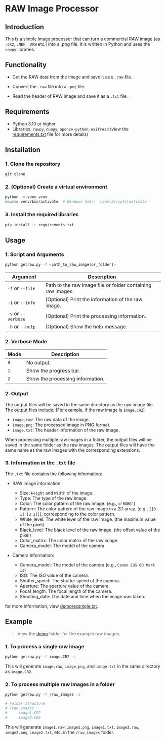 # RAW Image Processor

## Introduction

This is a simple image processor that can turn a commercial RAW image (as `.CR2`, `.NEF`, `.ARW` etc.) into a .png file. It is written in Python and uses the `rawpy` libraries.

## Functionality

- Get the RAW data from the image and save it as a `.raw` file.

- Convert the `.raw` file into a `.png` file.

- Read the header of RAW image and save it as a `.txt` file.

## Requirements

- Python 3.10 or higher
- Libraries: `rawpy`, `numpy`, `opencv-python`, `exifread`
    (view the [requirements.txt](requirements.txt) file for more details)

## Installation

### 1. Clone the repository

```bash
git clone
```

### 2. (Optional) Create a virtual environment

```bash
python -m venv venv
source venv/bin/activate  # Windows User: `venv\Scripts\activate`
```

### 3. Install the required libraries

```bash
pip install -r requirements.txt
```

## Usage

### 1. Script and Arguments

```bash
python getraw.py -f <path_to_raw_image(or_folder)>
```

| Argument | Description |
| --- | --- |
| `-f` or `--file` | Path to the raw image file or folder containing raw images. |
| `-i` or `--info` | (Optional) Print the information of the raw image. |
| `-v` or `--verbose` | (Optional) Print the processing information. |
| `-h` or `--help` | (Optional) Show the help message. |

### 2. Verbose Mode

| Mode | Description |
| --- | --- |
| `0` | No output. |
| `1` | Show the progress bar. |
| `2` | Show the processing information. |

### 2. Output

The output files will be saved in the same directory as the raw image file. The output files include: (For example, if the raw image is `image.CR2`)

- `image.raw`: The raw data of the image.
- `image.png`: The processed image in PNG format.
- `image.txt`: The header information of the raw image.

When processing multiple raw images in a folder, the output files will be saved in the same folder as the raw images. The output files will have the same name as the raw images with the corresponding extensions.

### 3. Information in the `.txt` file

The `.txt` file contains the following information:

- RAW image information:

  - Size: `Height` and `Width` of the image.
  - Type: The type of the raw image.
  - Color: The color pattern of the raw image. (e.g., `b'RGBG'`)
  - Pattern: The color pattern of the raw image in a 2D array. (e.g., `[[0 1] [3 2]]`), corresponding to the color pattern.
  - White_level: The white level of the raw image. (the maximum value of the pixel)
  - Black_level: The black level of the raw image. (the offset value of the pixel)
  - Color_matrix: The color matrix of the raw image.
  - Camera_model: The model of the camera.

- Camera information:
  - Camera_model: The model of the camera.(e.g., `Canon EOS 6D Mark II`)
  - ISO: The ISO value of the camera.
  - Shutter_speed: The shutter speed of the camera.
  - Aperture: The aperture value of the camera.
  - Focal_length: The focal length of the camera.
  - Shooting_date: The date and time when the image was taken.

for more information, view [demo/example.txt](demo/example.txt).

## Example

> View the [demo](demo) folder for the example raw images.

### 1. To process a single raw image

```bash
python getraw.py -f image.CR2 -i
```

This will generate `image.raw`, `image.png`, and `image.txt` in the same directory as `image.CR2`.

### 2. To process multiple raw images in a folder

```bash
python getraw.py -f /raw_images -i

# Folder structure
# /raw_images
#     image1.CR2
#     image2.CR2
```

This will generate `image1.raw`, `image1.png`, `image1.txt`, `image2.raw`, `image2.png`, `image2.txt`, etc. in the `/raw_images` folder.
